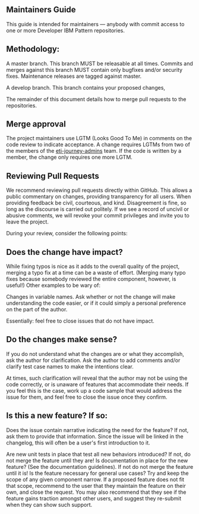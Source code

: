 ## Maintainers Guide

This guide is intended for maintainers — anybody with commit access to one or more Developer IBM Pattern repositories.

## Methodology:

A master branch. This branch MUST be releasable at all times. Commits and merges against this branch MUST contain only bugfixes and/or security fixes. Maintenance releases are tagged against master.

A develop branch. This branch contains your proposed changes,

The remainder of this document details how to merge pull requests to the repositories.

## Merge approval

The project maintainers use LGTM (Looks Good To Me) in comments on the code review to
indicate acceptance. A change requires LGTMs from two of the members of the [eti-journey-admins](https://github.com/orgs/IBM/teams/eti-journey-admins/members) team. If the code is written by a member, the change only requires one more LGTM.

## Reviewing Pull Requests

We recommend reviewing pull requests directly within GitHub. This allows a public commentary on changes, providing transparency for all users. When providing feedback be civil, courteous, and kind. Disagreement is fine, so long as the discourse is carried out politely. If we see a record of uncivil or abusive comments, we will revoke your commit privileges and invite you to leave the project.

During your review, consider the following points:

## Does the change have impact?

While fixing typos is nice as it adds to the overall quality of the project, merging a typo fix at a time can be a waste of effort. (Merging many typo fixes because somebody reviewed the entire component, however, is useful!) Other examples to be wary of:

Changes in variable names. Ask whether or not the change will make understanding the code easier, or if it could simply a personal preference on the part of the author.

Essentially: feel free to close issues that do not have impact.

## Do the changes make sense?

If you do not understand what the changes are or what they accomplish, ask the author for clarification. Ask the author to add comments and/or clarify test case names to make the intentions clear.

At times, such clarification will reveal that the author may not be using the code correctly, or is unaware of features that accommodate their needs. If you feel this is the case, work up a code sample that would address the issue for them, and feel free to close the issue once they confirm.

## Is this a new feature? If so:

Does the issue contain narrative indicating the need for the feature? If not, ask them to provide that information. Since the issue will be linked in the changelog, this will often be a user's first introduction to it.

Are new unit tests in place that test all new behaviors introduced? If not, do not merge the feature until they are!
Is documentation in place for the new feature? (See the documentation guidelines). If not do not merge the feature until it is!
Is the feature necessary for general use cases? Try and keep the scope of any given component narrow. If a proposed feature does not fit that scope, recommend to the user that they maintain the feature on their own, and close the request. You may also recommend that they see if the feature gains traction amongst other users, and suggest they re-submit when they can show such support.
